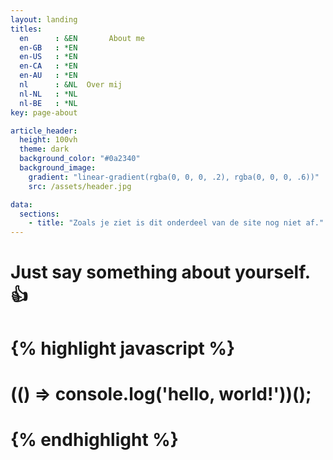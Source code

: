 ```yaml
---
layout: landing
titles:
  en      : &EN       About me
  en-GB   : *EN
  en-US   : *EN
  en-CA   : *EN
  en-AU   : *EN
  nl      : &NL  Over mij
  nl-NL   : *NL
  nl-BE   : *NL
key: page-about

article_header:
  height: 100vh
  theme: dark
  background_color: "#0a2340"
  background_image:
    gradient: "linear-gradient(rgba(0, 0, 0, .2), rgba(0, 0, 0, .6))"
    src: /assets/header.jpg

data:
  sections:
    - title: "Zoals je ziet is dit onderdeel van de site nog niet af."    
---
```


# Just say something about yourself. :+1:

# {% highlight javascript %}
# (() => console.log('hello, world!'))();
# {% endhighlight %}
